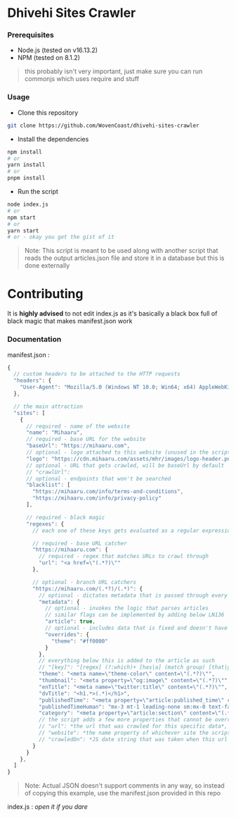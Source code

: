 # Dhivehi Sites Crawler

### Prerequisites
- Node.js (tested on v16.13.2)
- NPM (tested on 8.1.2)
> this probably isn't very important, just make sure you can run commonjs which uses require and stuff

### Usage
- Clone this repository
```sh
git clone https://github.com/WovenCoast/dhivehi-sites-crawler
```

- Install the dependencies
```sh
npm install
# or
yarn install
# or 
pnpm install
```

- Run the script
```sh
node index.js
# or
npm start
# or
yarn start
# or - okay you get the gist of it
```
> Note: This script is meant to be used along with another script that reads the output articles.json file and store it in a database but this is done externally 

# Contributing

It is **highly advised** to not edit index.js as it's basically a black box full of black magic that makes manifest.json work

### Documentation
manifest.json :
```js
{
  // custom headers to be attached to the HTTP requests
  "headers": {
    "User-Agent": "Mozilla/5.0 (Windows NT 10.0; Win64; x64) AppleWebKit/537.36 (KHTML, like Gecko) Chrome/80.0.3987.149 Safari/537.36",
  },

  // the main attraction
  "sites": [
    {
      // required - name of the website
      "name": "Mihaaru",
      // required - base URL for the website
      "baseUrl": "https://mihaaru.com",
      // optional - logo attached to this website (unused in the script)
      "logo": "https://cdn.mihaaru.com/assets/mhr/images/logo-header.png",
      // optional - URL that gets crawled, will be baseUrl by default
      // "crawlUrl": 
      // optional - endpoints that won't be searched
      "blacklist": [
        "https://mihaaru.com/info/terms-and-conditions",
        "https://mihaaru.com/info/privacy-policy"
      ],

      // required - black magic
      "regexes": {
        // each one of these keys gets evaluated as a regular expression and crawling URLs are matched and parsed accordingly

        // required - base URL catcher
        "https://mihaaru.com": {
          // required - regex that matches URLs to crawl through
          "url": "<a href=\"(.*?)\""
        },

        // optional - branch URL catchers
        "https://mihaaru.com/(.*?)/(.*)": {
          // optional - dictates metadata that is passed through every crawl res that matches the key regex
          "metadata": {
            // optional - invokes the logic that parses articles
            // similar flags can be implemented by adding below LN136
            "article": true,
            // optional - includes data that is fixed and doesn't have to be found dynamically for every article 
            "overrides": {
              "theme": "#ff0000"
            }
          },
          // everything below this is added to the article as such
          // "[key]": "[regex] (?:which)+ [has|a] (match group) [that|gets]? (?:added)+"
          "theme": "<meta name=\"theme-color\" content=\"(.*?)\"",
          "thumbnail": "<meta property=\"og:image\" content=\"(.*?)\"",
          "enTitle": "<meta name=\"twitter:title\" content=\"(.*?)\"",
          "dvTitle": "<h1.*>(.*)</h1>",
          "publishedTime": "<meta property=\"article:published_time\" content=\"(.*?)\"",
          "publishedTimeHuman": "mx-3 mt-1 leading-none sm:mx-0 text-faseyha\">(.*)</p>",
          "category": "<meta property=\"article:section\" content=\"(.*?)\""
          // the script adds a few more properties that cannot be overridden, the code that does this is in LN126
          // "url": *the url that was crawled for this specific data*,
          // "website": *the name property of whichever site the script is crawling*
          // "crawledOn": *JS date string that was taken when this url was crawled*
        }
      }
    },
  ]
}
```
> Note: Actual JSON doesn't support comments in any way, so instead of copying this example, use the manifest.json provided in this repo

index.js : *open it if you dare*

